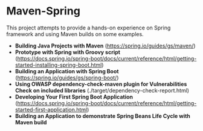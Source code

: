 # Maven-Spring

This project attempts to provide a hands-on experience on Spring framework and using Maven builds on some examples.
- <B>Building Java Projects with Maven</B> (https://spring.io/guides/gs/maven/)
- <B>Prototype with Spring with Groovy script</B> (https://docs.spring.io/spring-boot/docs/current/reference/html/getting-started-installing-spring-boot.html)
- <B>Building an Application with Spring Boot</B> (https://spring.io/guides/gs/spring-boot/)
- <B>Using OWASP dependency-check-maven plugin for Vulnerabilities Check on included libraries</B> (./target/dependency-check-report.html)
- <B>Developing Your First Spring Boot Application</B> (https://docs.spring.io/spring-boot/docs/current/reference/html/getting-started-first-application.html)
- <B>Building an Application to demonstrate Spring Beans Life Cycle with Maven build</B>
